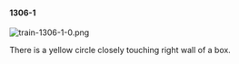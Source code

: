 #### 1306-1
![train-1306-1-0.png](https://github.com/lil-lab/nlvr/raw/master/nlvr/train/images/42/train-1306-1-0.png "train-1306-1-0.png")

There is a yellow circle closely touching right wall of a box.